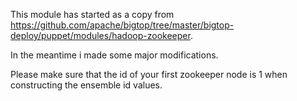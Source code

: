 
This module has started as a copy from https://github.com/apache/bigtop/tree/master/bigtop-deploy/puppet/modules/hadoop-zookeeper.

In the meantime i made some major modifications.

Please make sure that the id of your first zookeeper node is 1 when constructing the ensemble id values.

